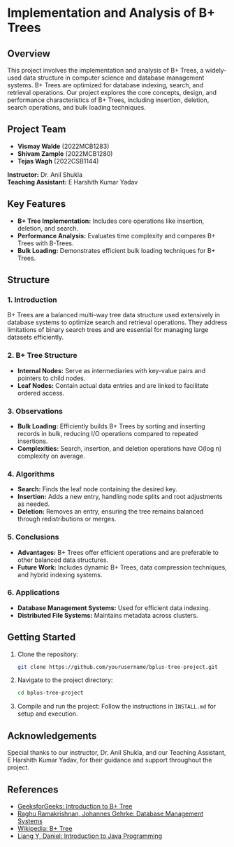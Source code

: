 # Implementation and Analysis of B+ Trees

## Overview

This project involves the implementation and analysis of B+ Trees, a widely-used data structure in computer science and database management systems. B+ Trees are optimized for database indexing, search, and retrieval operations. Our project explores the core concepts, design, and performance characteristics of B+ Trees, including insertion, deletion, search operations, and bulk loading techniques.

## Project Team

- **Vismay Walde** (2022MCB1283)
- **Shivam Zample** (2022MCB1280)
- **Tejas Wagh** (2022CSB1144)

**Instructor:** Dr. Anil Shukla  
**Teaching Assistant:** E Harshith Kumar Yadav

## Key Features

- **B+ Tree Implementation:** Includes core operations like insertion, deletion, and search.
- **Performance Analysis:** Evaluates time complexity and compares B+ Trees with B-Trees.
- **Bulk Loading:** Demonstrates efficient bulk loading techniques for B+ Trees.

## Structure

### 1. Introduction

B+ Trees are a balanced multi-way tree data structure used extensively in database systems to optimize search and retrieval operations. They address limitations of binary search trees and are essential for managing large datasets efficiently.

### 2. B+ Tree Structure

- **Internal Nodes:** Serve as intermediaries with key-value pairs and pointers to child nodes.
- **Leaf Nodes:** Contain actual data entries and are linked to facilitate ordered access.

### 3. Observations

- **Bulk Loading:** Efficiently builds B+ Trees by sorting and inserting records in bulk, reducing I/O operations compared to repeated insertions.
- **Complexities:** Search, insertion, and deletion operations have O(log n) complexity on average.

### 4. Algorithms

- **Search:** Finds the leaf node containing the desired key.
- **Insertion:** Adds a new entry, handling node splits and root adjustments as needed.
- **Deletion:** Removes an entry, ensuring the tree remains balanced through redistributions or merges.

### 5. Conclusions

- **Advantages:** B+ Trees offer efficient operations and are preferable to other balanced data structures.
- **Future Work:** Includes dynamic B+ Trees, data compression techniques, and hybrid indexing systems.

### 6. Applications

- **Database Management Systems:** Used for efficient data indexing.
- **Distributed File Systems:** Maintains metadata across clusters.

## Getting Started

1. Clone the repository:
   ```bash
   git clone https://github.com/yourusername/bplus-tree-project.git
   ```

2. Navigate to the project directory:
   ```bash
   cd bplus-tree-project
   ```

3. Compile and run the project:
   Follow the instructions in `INSTALL.md` for setup and execution.

## Acknowledgements

Special thanks to our instructor, Dr. Anil Shukla, and our Teaching Assistant, E Harshith Kumar Yadav, for their guidance and support throughout the project.

## References

- [GeeksforGeeks: Introduction to B+ Tree](https://www.geeksforgeeks.org/b-plus-tree-set-1-introduction/)
- [Raghu Ramakrishnan, Johannes Gehrke: Database Management Systems](https://www.mhprofessional.com/)
- [Wikipedia: B+ Tree](https://en.wikipedia.org/wiki/B%2B_tree)
- [Liang Y, Daniel: Introduction to Java Programming](https://www.amazon.com/Introduction-Java-Programming-Comprehensive-10th/dp/0132130808)
